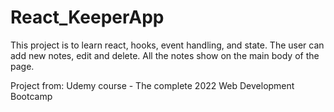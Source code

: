 # React_KeeperApp

This project is to learn react, hooks, event handling, and state. 
The user can add new notes, edit and delete. 
All the notes show on the main body of the page. 

Project from: Udemy course - The complete 2022 Web Development Bootcamp
